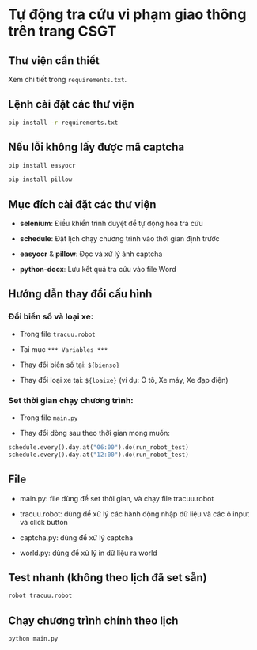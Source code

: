 # Tự động tra cứu vi phạm giao thông trên trang CSGT

## Thư viện cần thiết
Xem chi tiết trong `requirements.txt`.

## Lệnh cài đặt các thư viện

```bash
pip install -r requirements.txt
```
## Nếu lỗi không lấy được mã captcha
```bash
pip install easyocr
```
```bash
pip install pillow
```
## Mục đích cài đặt các thư viện

- **selenium**: Điều khiển trình duyệt để tự động hóa tra cứu

- **schedule**: Đặt lịch chạy chương trình vào thời gian định trước

- **easyocr** & **pillow**: Đọc và xử lý ảnh captcha

- **python-docx**: Lưu kết quả tra cứu vào file Word


## Hướng dẫn thay đổi cấu hình

### Đổi biển số và loại xe:

- Trong file `tracuu.robot`

- Tại mục `*** Variables ***`

- Thay đổi biển số tại: `${bienso}`

- Thay đổi loại xe tại: `${loaixe}` (ví dụ: Ô tô, Xe máy, Xe đạp điện)

### Set thời gian chạy chương trình:

- Trong file `main.py`

- Thay đổi dòng sau theo thời gian mong muốn:

```python
schedule.every().day.at("06:00").do(run_robot_test)
schedule.every().day.at("12:00").do(run_robot_test)
```
## File
- main.py: file dùng để set thời gian, và chạy file tracuu.robot

- tracuu.robot: dùng để xử lý các hành động nhập dữ liệu và các ô input và click button

- captcha.py: dùng để xử lý captcha

- world.py: dùng để xử lý in dữ liệu ra world
## Test nhanh (không theo lịch đã set sẵn)

```bash
robot tracuu.robot
```

## Chạy chương trình chính theo lịch

```bash
python main.py
```
